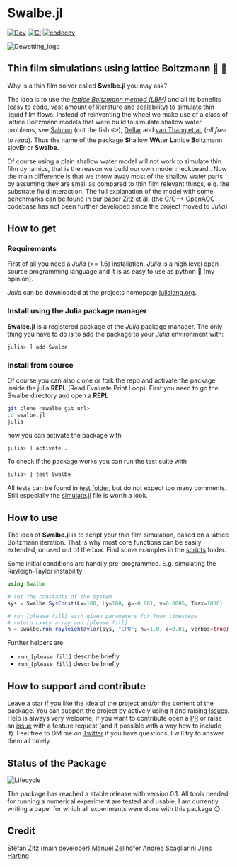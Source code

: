 # Swalbe.jl

[![Dev](https://img.shields.io/badge/docs-dev-blue.svg)](https://zitzeronion.github.io/Swalbe.jl/dev/)
[![CI](https://github.com/Zitzeronion/Swalbe.jl/workflows/CI/badge.svg?branch=master&event=push)](https://github.com/Zitzeronion/Swalbe.jl/actions)
[![codecov](https://codecov.io/gh/Zitzeronion/Swalbe.jl/branch/master/graph/badge.svg?token=J1AMK7YW69)](https://codecov.io/gh/Zitzeronion/Swalbe.jl)

![Dewetting_logo](https://gist.githubusercontent.com/Zitzeronion/807b9a7b2226e65643288df9a8cc1f46/raw/3a561e2a2b09eb42bf688f1d304f658b93fba8ed/logo_animation.gif)


## Thin film simulations using lattice Boltzmann :rainbow: :ocean:

Why is a thin film solver called **Swalbe.jl** you may ask?

The idea is to use the
[*lattice Boltzmann method (LBM)*](https://en.wikipedia.org/wiki/Lattice_Boltzmann_methods)
and all its benefits (easy to code, vast amount of literature and scalability)
to simulate thin liquid film flows. Instead of reinventing the wheel we make use 
of a class of lattice Boltzmann models that were build to simulate shallow water 
problems, see
  [Salmon](http://pordlabs.ucsd.edu/rsalmon/salmon.1999a.pdf) (not the fish :fish:),
  [Dellar](https://people.maths.ox.ac.uk/dellar/papers/LBshallow.pdf) and
  [van Thang et al.](https://hal.archives-ouvertes.fr/hal-01625073/document) (*all free to read*).
Thus the name of the package **S**hallow **WA**ter **L**attice **B**oltzmann slov**E**r or **Swalbe**.

Of course using a plain shallow water model will not work to simulate thin film
dynamics, that is the reason we build our own model :neckbeard:.  Now the main
difference is that we throw away most of the shallow water parts by assuming
they are small as compared to thin film relevant things, e.g. the substrate
fluid interaction.  The full explanation of the model with some benchmarks can
be found in our paper
[Zitz et al.](http://pub.hi-ern.de/publications/2019/ZSMDH19/2019-ThinFilm-PRE.pdf)
(the C/C++ OpenACC codebase has not been further developed since the project
moved to *Julia*)

## How to **get**

### Requirements
First of all you need a *Julia* (>= 1.6) installation.  *Julia* is a high level
open source programming language and it is as easy to use as python :snake: (my
opinion).

*Julia* can be downloaded at the projects homepage
[julialang.org](https://julialang.org/).

### Install using the Julia package manager

**Swalbe.jl** is a registered package of the *Julia* package manager.  The only
thing you have to do is to add the package to your *Julia* environment with:

```julia
julia> ] add Swalbe
```

### Install from source

Of course you can also clone or fork the repo and activate the package inside
the julia **REPL** (Read Evaluate Print Loop). First you need to go the Swalbe
directory and open a **REPL**

```bash
git clone <swalbe git url>
cd swalbe.jl
julia
```

now you can activate the package with

```julia
julia> ] activate .
```

To check if the package works you can run the test suite with

```julia
julia> ] test Swalbe
```

All tests can be found in
[test folder](https://github.com/Zitzeronion/Swalbe.jl/tree/master/test), but do not
expect too many comments. Still especially the
[simulate.jl](https://github.com/Zitzeronion/Swalbe.jl/blob/master/test/simulate.jl)
file is worth a look.

## How to **use**

The idea of **Swalbe.jl** is to script your thin film simulation, based on a
lattice Boltzmann iteration.  That is why most core functions can be easily
extended, or used out of the box. Find some examples in the
[scripts](https://github.com/Zitzeronion/Swalbe.jl/tree/master/scripts) folder.

Some initial conditions are handily pre-programmed. E.g. simulating the
Rayleigh-Taylor instability:

```julia
using Swalbe

# set the constants of the system
sys = Swalbe.SysConst(Lx=100, Ly=100, g=-0.001, γ=0.0005, Tmax=1000)

# run [please fill] with given parameters for Tmax timesteps
# return Lx×Ly array and [please fill]
h = Swalbe.run_rayleightaylor(sys, "CPU"; h₀=1.0, ϵ=0.01, verbos=true)
```

Further helpers are
  - `run_[please fill]` describe briefly
  - `run_[please fill]` describe briefly
.

## How to **support and contribute**

Leave a star if you like the idea of the project and/or the content of the
package.  You can support the project by actively using it and raising
[issues](https://github.com/Zitzeronion/Swalbe.jl/issues).
Help is always very welcome, if you want to contribute open a
[PR](https://github.com/Zitzeronion/Swalbe.jl/pulls) or raise an
[issue](https://github.com/Zitzeronion/Swalbe.jl/issues) with a feature request
(and if possible with a way how to include it).  Feel free to DM me on
[Twitter](https://twitter.com/Zitzero) if you have questions, I will try to
answer them all timely.

## **Status** of the Package

![Lifecycle](https://img.shields.io/badge/lifecycle-stable-green.svg)

<!-- ![Lifecycle](https://img.shields.io/badge/lifecycle-experimental-orange.svg)
![Lifecycle](https://img.shields.io/badge/lifecycle-maturing-blue.svg)
![Lifecycle](https://img.shields.io/badge/lifecycle-retired-orange.svg)
![Lifecycle](https://img.shields.io/badge/lifecycle-archived-red.svg)
![Lifecycle](https://img.shields.io/badge/lifecycle-dormant-blue.svg) -->

The package has reached a stable release with version 0.1.
All tools needed for running a numerical experiment are tested and usable.
I am currently writing a paper for which all experiments were done with this package :blush:.

## **Credit**

[Stefan Zitz (main developer)](https://www.hi-ern.de/hi-ern/CompFlu/Team/Zitz/zitz.html)
[Manuel Zellhöfer](https://www.hi-ern.de/hi-ern/CompFlu/Team/Zellhoefer/zellhoefer.html)
[Andrea Scagliarini](https://www.iac.rm.cnr.it/iacsite/index.php?page=people&id=140)
[Jens Harting](https://www.hi-ern.de/hi-ern/CompFlu/Team/Harting/harting.html)
